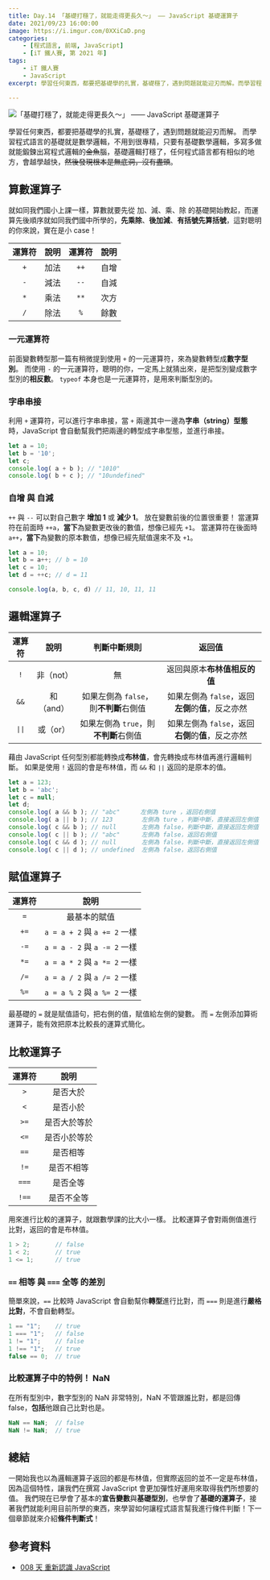 ```yaml
---
title: Day.14 「基礎打穩了，就能走得更長久～」 —— JavaScript 基礎運算子
date: 2021/09/23 16:00:00
image: https://i.imgur.com/0XXiCaD.png
categories:
    - [程式語言, 前端, JavaScript]
    - [iT 鐵人賽, 第 2021 年]
tags: 
    - iT 鐵人賽
    - JavaScript
excerpt: 學習任何東西，都要把基礎學的扎實，基礎穩了，遇到問題就能迎刃而解。而學習程式語言的基礎就是數學邏輯，不用到很專精，只要有基礎數學邏輯，多寫多做就能鍛鍊出寫程式邏輯的金魚腦，基礎邏輯打穩了，任何程式語言都有相似的地方，會越學越快，然後發現根本是無底洞，沒有盡頭。

---
```


![「基礎打穩了，就能走得更長久～」 —— JavaScript 基礎運算子](https://i.imgur.com/0XXiCaD.png)

學習任何東西，都要把基礎學的扎實，基礎穩了，遇到問題就能迎刃而解。
而學習程式語言的基礎就是數學邏輯，不用到很專精，只要有基礎數學邏輯，多寫多做就能鍛鍊出寫程式邏輯的~~金魚~~腦，基礎邏輯打穩了，任何程式語言都有相似的地方，會越學越快，~~然後發現根本是無底洞，沒有盡頭~~。

## 算數運算子

就如同我們國小上課一樣，算數就要先從 加、減、乘、除 的基礎開始教起，而運算先後順序就如同我們國中所學的，**先乘除**、**後加減**、**有括號先算括號**，這對聰明的你來說，實在是小 case！

| 運算符 |  說明  | 運算符 |  說明  |
| :---: | :---: | :---: | :---: |
|  `+`  |  加法  |  `++` |  自增  |
|  `-`  |  減法  |  `--` |  自減  |
|  `*`  |  乘法  |  `**` |  次方  |
|  `/`  |  除法  |  `%`  |  餘數  |

### 一元運算符

前面變數轉型那一篇有稍微提到使用 `+` 的一元運算符，來為變數轉型成**數字型別**。
而使用 `-` 的一元運算符，聰明的你，一定馬上就猜出來，是把型別變成數字型別的**相反數**。
`typeof` 本身也是一元運算符，是用來判斷型別的。

### 字串串接

利用 `+` 運算符，可以進行字串串接，當 `+` 兩邊其中一邊為**字串（string）型態**時，JavaScript 會自動幫我們把兩邊的轉型成字串型態，並進行串接。

```javascript
let a = 10;
let b = '10';
let c;
console.log( a + b ); // "1010"
console.log( b + c ); // "10undefined"
```

### 自增 與 自減

`++` 與 `--` 可以對自己數字 **增加 1** 或 **減少 1**。
放在變數前後的位置很重要！
當運算符在前面時 `++a`，**當下**為變數更改後的數值，想像已經先 `+1`。
當運算符在後面時 `a++`，**當下**為變數的原本數值，想像已經先賦值還來不及 `+1`。

```javascript
let a = 10;
let b = a++; // b = 10
let c = 10;
let d = ++c; // d = 11

console.log(a, b, c, d) // 11, 10, 11, 11
```

## 邏輯運算子

| 運算符 |    說明   |  判斷**中斷**規則                   | 返回值                                      |
| :---: |   :---:  | :---:                         | :---:                                      |
|  `!`  | 非（not） | 無                            | 返回與原本**布林值相反的值**                    |
|  `&&` | 和（and） | 如果左側為 `false`，則**不判斷**右側值 | 如果左側為 `false`，返回**左側**的**值**，反之亦然 |
|  `∣∣` | 或（or）  | 如果左側為 `true`，則**不判斷**右側值  | 如果左側為 `false`，返回**右側**的**值**，反之亦然 |

藉由 JavaScript 任何型別都能轉換成**布林值**，會先轉換成布林值再進行邏輯判斷。
如果是使用 `!` 返回的會是布林值，而 `&&` 和 `∣∣` 返回的是原本的值。

```javascript
let a = 123;
let b = 'abc';
let c = null;
let d;
console.log( a && b ); // "abc"    　左側為 ture ，返回右側值
console.log( a || b ); // 123        左側為 ture ，判斷中斷，直接返回左側值
console.log( c && b ); // null       左側為 false，判斷中斷，直接返回左側值
console.log( c || b ); // "abc"      左側為 false，返回右側值
console.log( c && d ); // null       左側為 false，判斷中斷，直接返回左側值
console.log( c || d ); // undefined  左側為 false，返回右側值
```

## 賦值運算子

| 運算符 |    說明                      |
| :---: |   :---:                     |
|  `=`  |    最基本的賦值               |
|  `+=` | `a = a + 2` 與 `a += 2` 一樣 |
|  `-=` | `a = a - 2` 與 `a -= 2` 一樣 |
|  `*=` | `a = a * 2` 與 `a *= 2` 一樣 |
|  `/=` | `a = a / 2` 與 `a /= 2` 一樣 |
|  `%=` | `a = a % 2` 與 `a %= 2` 一樣 |

最基礎的 `=` 就是賦值語句，把右側的值，賦值給左側的變數。
而 `=` 左側添加算術運算子，能有效把原本比較長的運算式簡化。

## 比較運算子

| 運算符 |   說明      |
| :---: |  :---:     |
|  `>`  | 是否大於    |
|  `<`  | 是否小於    |
|  `>=` | 是否大於等於 |
|  `<=` | 是否小於等於 |
|  `==` | 是否相等    |
|  `!=` | 是否不相等  |
| `===` | 是否全等    |
| `!==` | 是否不全等  |

用來進行比較的運算子，就跟數學課的比大小一樣。
比較運算子會對兩側值進行比對，返回的會是布林值。

```javascript
1 > 2;       // false
1 < 2;       // true
1 <= 1;      // true
```

### `==` 相等 與 `===` 全等 的差別

簡單來說，`==` 比較時 JavaScript 會自動幫你**轉型**進行比對，而 `===` 則是進行**嚴格比對**，不會自動轉型。

```javascript
1 == "1";    // true
1 === "1";   // false
1 != "1";    // false
1 !== "1";   // true
false == 0;  // true
```

### 比較運算子中的特例！ NaN

在所有型別中，數字型別的 NaN 非常特別，NaN 不管跟誰比對，都是回傳 false，**包括**他跟自己比對也是。

```javascript
NaN == NaN;  // false
NaN != NaN;  // true
```

## 總結

一開始我也以為邏輯運算子返回的都是布林值，但實際返回的並不一定是布林值，因為這個特性，讓我們在撰寫 JavaScript 會更加彈性好運用來取得我們所想要的值。
我們現在已學會了基本的**宣告變數**與**基礎型別**，也學會了**基礎的運算子**，接著我們就能利用目前所學的東西，來學習如何讓程式語言幫我進行條件判斷！下一個章節就來介紹**條件判斷式**！

## 參考資料

- [008 天 重新認識 JavaScript](https://www.tenlong.com.tw/products/9789864344130)
